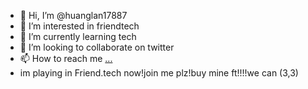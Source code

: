 - 👋 Hi, I’m @huanglan17887
- 👀 I’m interested in friendtech
- 🌱 I’m currently learning tech
- 💞️ I’m looking to collaborate on twitter
- 📫 How to reach me [...](https://twitter.com/Milerbtc)
- im playing in Friend.tech now!join me plz!buy mine ft!!!!we can (3,3)

<!---
huanglan17887/huanglan17887 is a ✨ special ✨ repository because its `README.md` (this file) appears on your GitHub profile.
You can click the Preview link to take a look at your changes.
--->
